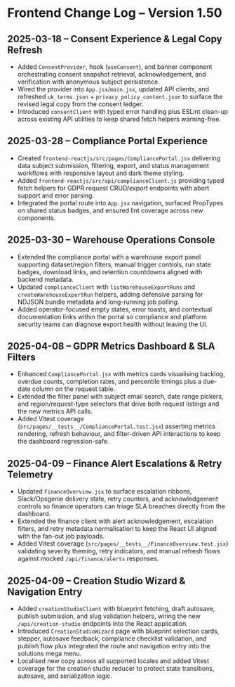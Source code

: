 # Frontend Change Log – Version 1.50

## 2025-03-18 – Consent Experience & Legal Copy Refresh
- Added `ConsentProvider`, hook (`useConsent`), and banner component orchestrating consent snapshot retrieval, acknowledgement, and verification with anonymous subject persistence.
- Wired the provider into `App.jsx`/`main.jsx`, updated API clients, and refreshed `uk_terms.json` + `privacy_policy_content.json` to surface the revised legal copy from the consent ledger.
- Introduced `consentClient` with typed error handling plus ESLint clean-up across existing API utilities to keep shared fetch helpers warning-free.

## 2025-03-28 – Compliance Portal Experience
- Created `frontend-reactjs/src/pages/CompliancePortal.jsx` delivering data subject submission, filtering, export, and status management workflows with responsive layout and dark theme styling.
- Added `frontend-reactjs/src/api/complianceClient.js` providing typed fetch helpers for GDPR request CRUD/export endpoints with abort support and error parsing.
- Integrated the portal route into `App.jsx` navigation, surfaced PropTypes on shared status badges, and ensured lint coverage across new components.

## 2025-03-30 – Warehouse Operations Console
- Extended the compliance portal with a warehouse export panel supporting dataset/region filters, manual trigger controls, run state badges, download links, and retention countdowns aligned with backend metadata.
- Updated `complianceClient` with `listWarehouseExportRuns` and `createWarehouseExportRun` helpers, adding defensive parsing for NDJSON bundle metadata and long-running job polling.
- Added operator-focused empty states, error toasts, and contextual documentation links within the portal so compliance and platform security teams can diagnose export health without leaving the UI.

## 2025-04-08 – GDPR Metrics Dashboard & SLA Filters
- Enhanced `CompliancePortal.jsx` with metrics cards visualising backlog, overdue counts, completion rates, and percentile timings plus a due-date column on the request table.
- Extended the filter panel with subject email search, date range pickers, and region/request-type selectors that drive both request listings and the new metrics API calls.
- Added Vitest coverage (`src/pages/__tests__/CompliancePortal.test.jsx`) asserting metrics rendering, refresh behaviour, and filter-driven API interactions to keep the dashboard regression-safe.

## 2025-04-09 – Finance Alert Escalations & Retry Telemetry
- Updated `FinanceOverview.jsx` to surface escalation ribbons, Slack/Opsgenie delivery state, retry counters, and acknowledgement controls so finance operators can triage SLA breaches directly from the dashboard.
- Extended the finance client with alert acknowledgement, escalation filters, and retry metadata normalisation to keep the React UI aligned with the fan-out job payloads.
- Added Vitest coverage (`src/pages/__tests__/FinanceOverview.test.jsx`) validating severity theming, retry indicators, and manual refresh flows against mocked `/api/finance/alerts` responses.
## 2025-04-09 – Creation Studio Wizard & Navigation Entry
- Added `creationStudioClient` with blueprint fetching, draft autosave, publish submission, and slug validation helpers, wiring the new `/api/creation-studio` endpoints into the React application.
- Introduced `CreationStudioWizard` page with blueprint selection cards, stepper, autosave feedback, compliance checklist validation, and publish flow plus integrated the route and navigation entry into the solutions mega menu.
- Localised new copy across all supported locales and added Vitest coverage for the creation studio reducer to protect state transitions, autosave, and serialization logic.
